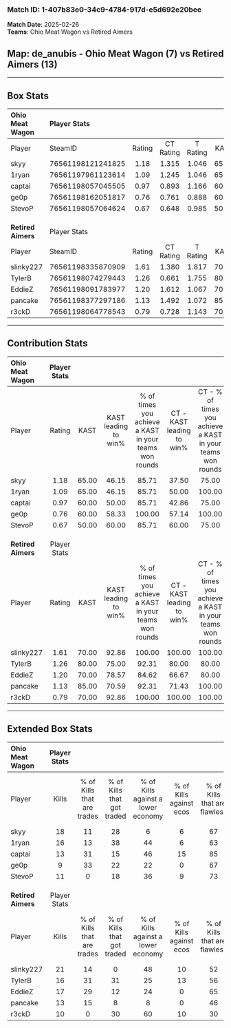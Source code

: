 ### Match ID: 1-407b83e0-34c9-4784-917d-e5d692e20bee  
**Match Date**: 2025-02-26  
**Teams**: Ohio Meat Wagon vs Retired Aimers  

## **Map**: de_anubis - Ohio Meat Wagon (7) vs Retired Aimers (13)  
---  

## Box Stats  

| **Ohio Meat Wagon** | Player Stats      |        |           |          |       |       |       |         |        |      |     |
| :- | :- | :-: | :-: | :-: | :-: | :-: | :-: | :-: | :-: | :-: | :-: |
| Player              | SteamID           | Rating | CT Rating | T Rating | KAST  |  ADR  | Kills | Assists | Deaths | K/D  | HS% |
| skyy                | 76561198121241825 |  1.18  |   1.315   |  1.046   | 65.00 | 81.9  |  18   |    1    |   15   | 1.20 | 61  |
| 1ryan               | 76561197961123614 |  1.09  |   1.245   |  1.046   | 65.00 | 81.1  |  16   |    5    |   16   | 1.00 | 37  |
| captai              | 76561198057045505 |  0.97  |   0.893   |  1.166   | 60.00 | 81.5  |  13   |    5    |   14   | 0.93 | 30  |
| ge0p                | 76561198162051817 |  0.76  |   0.761   |  0.888   | 60.00 | 70.4  |   9   |    9    |   15   | 0.60 | 22  |
| StevoP              | 76561198057064624 |  0.67  |   0.648   |  0.985   | 50.00 | 65.6  |  11   |    2    |   17   | 0.65 | 45  |
|                     |                   |        |           |          |       |       |       |         |        |      |     |
|                     |                   |        |           |          |       |       |       |         |        |      |     |
|                     |                   |        |           |          |       |       |       |         |        |      |     |
| **Retired Aimers**  | Player Stats      |        |           |          |       |       |       |         |        |      |     |
| Player              | SteamID           | Rating | CT Rating | T Rating | KAST  |  ADR  | Kills | Assists | Deaths | K/D  | HS% |
| slinky227           | 76561198335870909 |  1.61  |   1.380   |  1.817   | 70.00 | 117.1 |  21   |    5    |   10   | 2.10 | 61  |
| TylerB              | 76561198074279443 |  1.26  |   0.661   |  1.755   | 80.00 | 80.9  |  16   |    3    |   13   | 1.23 | 18  |
| EddieZ              | 76561198091783977 |  1.20  |   1.612   |  1.067   | 70.00 | 76.9  |  17   |    5    |   14   | 1.21 | 23  |
| pancake             | 76561198377297186 |  1.13  |   1.492   |  1.072   | 85.00 | 69.0  |  13   |    3    |   13   | 1.00 | 46  |
| r3ckD               | 76561198064778543 |  0.79  |   0.728   |  1.143   | 70.00 | 63.8  |  10   |    7    |   17   | 0.59 | 50  |
---  

## Contribution Stats  

| **Ohio Meat Wagon** | Player Stats |       |                      |                                                        |                           |                                                             |                          |                                                            |
| :- | :-: | :-: | :-: | :-: | :-: | :-: | :-: | :-: |
| Player              |    Rating    | KAST  | KAST leading to win% | % of times you achieve a KAST in your teams won rounds | CT - KAST leading to win% | CT - % of times you achieve a KAST in your teams won rounds | T - KAST leading to win% | T - % of times you achieve a KAST in your teams won rounds |
| skyy                |     1.18     | 65.00 |        46.15         |                         85.71                          |           37.50           |                            75.00                            |          60.00           |                           100.00                           |
| 1ryan               |     1.09     | 65.00 |        46.15         |                         85.71                          |           50.00           |                           100.00                            |          40.00           |                           66.67                            |
| captai              |     0.97     | 60.00 |        50.00         |                         85.71                          |           42.86           |                            75.00                            |          60.00           |                           100.00                           |
| ge0p                |     0.76     | 60.00 |        58.33         |                         100.00                         |           57.14           |                           100.00                            |          60.00           |                           100.00                           |
| StevoP              |     0.67     | 50.00 |        60.00         |                         85.71                          |           60.00           |                            75.00                            |          60.00           |                           100.00                           |
|                     |              |       |                      |                                                        |                           |                                                             |                          |                                                            |
|                     |              |       |                      |                                                        |                           |                                                             |                          |                                                            |
|                     |              |       |                      |                                                        |                           |                                                             |                          |                                                            |
| **Retired Aimers**  | Player Stats |       |                      |                                                        |                           |                                                             |                          |                                                            |
| Player              |    Rating    | KAST  | KAST leading to win% | % of times you achieve a KAST in your teams won rounds | CT - KAST leading to win% | CT - % of times you achieve a KAST in your teams won rounds | T - KAST leading to win% | T - % of times you achieve a KAST in your teams won rounds |
| slinky227           |     1.61     | 70.00 |        92.86         |                         100.00                         |          100.00           |                           100.00                            |          88.89           |                           100.00                           |
| TylerB              |     1.26     | 80.00 |        75.00         |                         92.31                          |           80.00           |                            80.00                            |          72.73           |                           100.00                           |
| EddieZ              |     1.20     | 70.00 |        78.57         |                         84.62                          |           66.67           |                            80.00                            |          87.50           |                           87.50                            |
| pancake             |     1.13     | 85.00 |        70.59         |                         92.31                          |           71.43           |                           100.00                            |          70.00           |                           87.50                            |
| r3ckD               |     0.79     | 70.00 |        92.86         |                         100.00                         |          100.00           |                           100.00                            |          88.89           |                           100.00                           |
---  

## Extended Box Stats  

| **Ohio Meat Wagon** | Player Stats |                            |                            |                                    |                         |                              |                                 |        |                             |                                     |                          |                               |                            |
| :- | :-: | :-: | :-: | :-: | :-: | :-: | :-: | :-: | :-: | :-: | :-: | :-: | :-: |
| Player              |    Kills     | % of Kills that are trades | % of Kills that got traded | % of Kills against a lower economy | % of Kills against ecos | % of Kills that are flawless | % of Kills that are close duels | Deaths | % of Deaths that get traded | % of Deaths against a lower economy | % of Deaths against ecos | % of Deaths that are flawless | % of Deaths that are close |
| skyy                |      18      |             11             |             28             |                 6                  |            6            |              67              |                0                |   15   |              7              |                  7                  |            0             |              60               |             0              |
| 1ryan               |      16      |             13             |             38             |                 44                 |            6            |              63              |                6                |   16   |             19              |                  6                  |            0             |              56               |             6              |
| captai              |      13      |             31             |             15             |                 46                 |           15            |              85              |                0                |   14   |              7              |                  7                  |            0             |              21               |             29             |
| ge0p                |      9       |             33             |             22             |                 22                 |            0            |              67              |               11                |   15   |             13              |                  7                  |            0             |              40               |             13             |
| StevoP              |      11      |             0              |             18             |                 36                 |            9            |              73              |                9                |   17   |             24              |                 18                  |            6             |              76               |             18             |
|                     |              |                            |                            |                                    |                         |                              |                                 |        |                             |                                     |                          |                               |                            |
|                     |              |                            |                            |                                    |                         |                              |                                 |        |                             |                                     |                          |                               |                            |
|                     |              |                            |                            |                                    |                         |                              |                                 |        |                             |                                     |                          |                               |                            |
| **Retired Aimers**  | Player Stats |                            |                            |                                    |                         |                              |                                 |        |                             |                                     |                          |                               |                            |
| Player              |    Kills     | % of Kills that are trades | % of Kills that got traded | % of Kills against a lower economy | % of Kills against ecos | % of Kills that are flawless | % of Kills that are close duels | Deaths | % of Deaths that get traded | % of Deaths against a lower economy | % of Deaths against ecos | % of Deaths that are flawless | % of Deaths that are close |
| slinky227           |      21      |             14             |             0              |                 48                 |           10            |              52              |               10                |   10   |             10              |                 20                  |            10            |              60               |             10             |
| TylerB              |      16      |             31             |             31             |                 25                 |           13            |              56              |                6                |   13   |             15              |                 15                  |            0             |              92               |             0              |
| EddieZ              |      17      |             29             |             12             |                 24                 |            0            |              65              |               18                |   14   |             21              |                 21                  |            7             |              57               |             0              |
| pancake             |      13      |             15             |             8              |                 8                  |            0            |              46              |               15                |   13   |             31              |                 15                  |            8             |              69               |             8              |
| r3ckD               |      10      |             0              |             30             |                 60                 |           10            |              30              |               20                |   17   |             41              |                 12                  |            0             |              71               |             6              |
